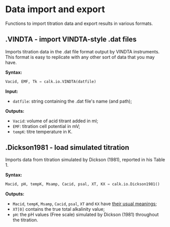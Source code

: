 # Data import and export

Functions to import titration data and export results in various formats.

## .VINDTA - import VINDTA-style .dat files

Imports titration data in the .dat file format output by VINDTA instruments. This format is easy to replicate with any other sort of data that you may have.

**Syntax:**

```python
Vacid, EMF, Tk = calk.io.VINDTA(datfile)
```

**Input:**

  * `datfile`: string containing the .dat file's name (and path);

**Outputs:**

  * `Vacid`: volume of acid titrant added in ml;
  * `EMF`: titration cell potential in mV;
  * `tempK`: titre temperature in K.

## .Dickson1981 - load simulated titration

Imports data from titration simulated by Dickson (1981), reported in his Table 1.

**Syntax:**

```python
Macid, pH, tempK, Msamp, Cacid, psal, XT, KX = calk.io.Dickson1981()
```

**Outputs:**

  * `Macid`, `tempK`, `Msamp`, `Cacid`, `psal`, `XT` and `KX` have [their usual meanings]();
  * `XT[0]` contains the true total alkalinity value;
  * `pH`: the pH values (Free scale) simulated by Dickson (1981) throughout the titration.
